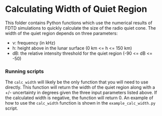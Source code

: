 # Calculating Width of Quiet Region #

This folder contains Python functions which use the numerical results of FDTD simulations to quickly calculate the size of the radio quiet cone.
The width of the quiet region depends on three parameters:

* ν: frequency (in kHz)
* h: height above in the lunar surface (0 km <= h <= 150 km)
* dB: the relative intensity threshold for the quiet region (-90 <= dB <= -50)

### Running scripts ###

The `calc_width` will likely be the only function that you will need to use directly. This function will return the width of the quiet region along with a +/- uncertainty in degrees given the three input parameters listed above. If the calculated width is negative, the function will return 0. An example of how to use the `calc_width` function is shown in the `example_calc_width.py` script.